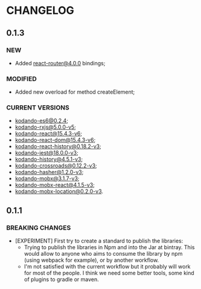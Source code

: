 # CHANGELOG

## 0.1.3

### NEW

* Added react-router@4.0.0 bindings;

### MODIFIED

* Added new overload for method createElement;


### CURRENT VERSIONS

* kodando-es6@0.2.4;
* kodando-rxjs@5.0.0-v5;
* kodando-react@15.4.3-v6;
* kodando-react-dom@15.4.3-v6;
* kodando-react-history@0.18.2-v3;
* kodando-jest@18.0.0-v3;
* kodando-history@4.5.1-v3;
* kodando-crossroads@0.12.2-v3;
* kodando-hasher@1.2.0-v3;
* kodando-mobx@3.1.7-v3;
* kodando-mobx-react@4.1.5-v3;
* kodando-mobx-location@0.2.0-v3.


## 0.1.1

### BREAKING CHANGES

* [EXPERIMENT] First try to create a standard to publish the libraries:
    * Trying to publish the libraries in Npm and into the Jar at bintray.
      This would allow to anyone who aims to consume the library by npm (using webpack for example),
      or by another workflow.
    * I'm not satisfied with the current workflow but it probably will work for
      most of the people. I think we need some better tools, some kind of
      plugins to gradle or maven.
